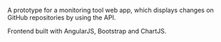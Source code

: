 A prototype for a monitoring tool web app, which displays changes on GitHub repositories by using the API. 

Frontend built with AngularJS, Bootstrap and ChartJS.

